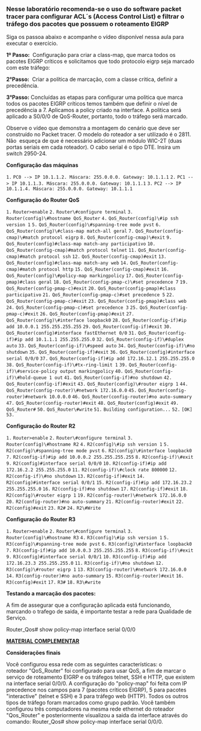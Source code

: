 ### Nesse laboratório recomenda-se o uso do software packet tracer para configurar ACL´s (Access Control List) e filtrar o tráfego dos pacotes que possuem o roteamento EIGRP

Siga os passoa abaixo e acompanhe o vídeo disponível nessa aula para executar o exercício.

**1º Passo:**  Configuração para criar a class-map, que marca todos os pacotes EIGRP críticos e solicitamos que todo protocolo eigrp seja marcado com este tráfego:

**2°Passo:**  Criar a política de marcação, com a classe critica, definir a precedência.

**3°Passo:** Concluídas as etapas para configurar uma politica que marca todos os pacotes EIGRP críticos temos também que definir o nível de precedência a 7. Aplicamos a policy criado na interface. A politica será aplicado a S0/0/0 de QoS-Router, portanto, todo o tráfego será marcado.

Observe o vídeo que demonstra a montagem do cenário que deve ser construído no Packet tracer. O modelo do roteador a ser utilizado é o 2811. Não  esqueça de que é necessário adicionar um módulo WIC-2T (duas portas seriais em cada roteador). O cabo serial é o tipo DTE. Insira um switch 2950-24.

**Configuração das máquinas**

`1.` `PC0 --> IP 10.1.1.2. Máscara: 255.0.0.0. Gateway: 10.1.1.1` `2.` `PC1 --> IP 10.1.1.3. Máscara: 255.0.0.0. Gateway: 10.1.1.1` `3.` `PC2 --> IP 10.1.1.4. Máscara: 255.0.0.0. Gateway: 10.1.1.1`

**Configuração do Router QoS**

`1.` `Router>enable` `2.` `Router\#configure terminal` `3.` `Router(config)\#hostname QoS_Router` `4.` `QoS_Router(config)\#ip ssh version 1` `5.` `QoS_Router(config)\#spanning-tree mode pvst` `6.` `QoS_Router(config)\#class-map match-all geral` `7.` `QoS_Router(config-cmap)\#match protocol eigrp` `8.` `QoS_Router(config-cmap)\#exit` `9.` `QoS_Router(config)#class-map match-any participativo` `10.` `QoS_Router(config-cmap)#match protocol telnet` `11.` `QoS_Router(config-cmap)#match protocol ssh` `12.` `QoS_Router(config-cmap)#exit` `13.` `QoS_Router(config)#class-map match-any web` `14.` `QoS_Router(config-cmap)#match protocol http` `15.` `QoS_Router(config-cmap)#exit` `16.` `QoS_Router(config)\#policy-map markingpolicy` `17.` `QoS_Router(config-pmap)#class geral` `18.` `QoS_Router(config-pmap-c)\#set precedence 7` `19.` `QoS_Router(config-pmap-c)#exit` `20.` `QoS_Router(config-pmap)#class participativo` `21.` `QoS_Router(config-pmap-c)#set precedence 5` `22.` `QoS_Router(config-pmap-c)#exit` `23.` `QoS_Router(config-pmap)#class web` `24.` `QoS_Router(config-pmap-c)#set precedence 3` `25.` `QoS_Router(config-pmap-c)#exit` `26.` `QoS_Router(config-pmap)#exit` `27.` `QoS_Router(config)\#interface loopback0` `28.` `QoS_Router(config-if)#ip add 10.0.0.1 255.255.255.255` `29.` `QoS_Router(config-if)#exit` `30.` `QoS_Router(config)#interface fastEthernet 0/0` `31.` `QoS_Router(config-if)#ip add 10.1.1.1 255.255.255.0` `32.` `QoS_Router(config-if)\#duplex auto` `33.` `QoS_Router(config-if)\#speed auto` `34.` `QoS_Router(config-if)\#no shutdown` `35.` `QoS_Router(config-if)#exit` `36.` `QoS_Router(config)#interface serial 0/0/0` `37.` `QoS_Router(config-if)#ip add 172.16.12.1 255.255.255.0` `38.` `QoS_Router(config-if)\#tx-ring-limit 1` `39.` `QoS_Router(config-if)\#service-policy output markingpolicy` `40.` `QoS_Router(config-if)\#hold-queue 1 out` `41.` `QoS_Router(config-if)#no shutdown` `42.` `QoS_Router(config-if)#exit` `43.` `QoS_Router(config)\#router eigrp 1` `44.` `QoS_Router(config-router)\#network 172.16.0.0` `45.` `QoS_Router(config-router)#network 10.0.0.0` `46.` `QoS_Router(config-router)#no auto-summary` `47.` `QoS_Router(config-router)#exit` `48.` `QoS_Router(config)#exit` `49.` `QoS_Router#` `50.` `QoS_Router\#write` `51.` `Building configuration...` `52.` `[OK]` `53.`

**Configuração do Router R2**

`1.` `Router>enable` `2.` `Router\#configure terminal` `3.` `Router(config)\#hostname R2` `4.` `R2(config)\#ip ssh version 1` `5.` `R2(config)\#spanning-tree mode pvst` `6.` `R2(config)\#interface loopback0` `7.` `R2(config-if)#ip add 10.0.0.2 255.255.255.255` `8.` `R2(config-if)\#exit` `9.` `R2(config)#interface serial 0/0/0` `10.` `R2(config-if)#ip add 172.16.2.2 255.255.255.0` `11.` `R2(config-if)\#clock rate 800000` `12.` `R2(config-if)\#no shutdown` `13.` `R2(config-if)#exit` `14.` `R2(config)#interface serial 0/0/1` `15.` `R2(config-if)#ip add 172.16.23.2 255.255.255.0` `16.` `R2(config-if)#no shutdown` `17.` `R2(config-if)#exit` `18.` `R2(config)\#router eigrp 1` `19.` `R2(config-router)\#network 172.16.0.0` `20.` `R2(config-router)#no auto-summary` `21.` `R2(config-router)#exit` `22.` `R2(config)#exit` `23.` `R2#` `24.` `R2\#Write`

**Configuração do Router R3**

`1.` `Router>enable` `2.` `Router\#configure terminal` `3.` `Router(config)\#hostname R3` `4.` `R3(config)\#ip ssh version 1` `5.` `R3(config)\#spanning-tree mode pvst` `6.` `R3(config)\#interface loopback0` `7.` `R3(config-if)#ip add 10.0.0.3 255.255.255.255` `8.` `R3(config-if)\#exit` `9.` `R3(config)#interface serial 0/0/1` `10.` `R3(config-if)#ip add 172.16.23.3 255.255.255.0` `11.` `R3(config-if)\#no shutdown` `12.` `R3(config)\#router eigrp 1` `13.` `R3(config-router)\#network 172.16.0.0` `14.` `R3(config-router)#no auto-summary` `15.` `R3(config-router)#exit` `16.` `R3(config)#exit` `17.` `R3#` `18.` `R3\#write`

**Testando a marcação dos pacotes:**

A fim de assegurar que a configuração aplicada está funcionando, marcando o trafego de saida, é importante testar a rede para Qualidade de Serviço.

Router_Qos# show policy-map interface serial 0/0/0

[**MATERIAL COMPLEMENTAR**](https://img.uninove.br/static/0/0/0/0/0/0/0/3/2/1/9/321959/index.html)

**Considerações finais**

Você configurou essa rede com as seguintes características: o roteador "QoS_Router" foi configurado para usar QoS, a fim de marcar o serviço de roteamento EIGRP e os tráfegos telnet, SSH e HTTP, que existem na interface serial 0/0/0. A configuração do "policy-map" foi feita com IP precedence nos campos para 7 (pacotes críticos EIGRP), 5 para pacotes "interactive" (telnet e SSH) e 3 para tráfego web (HTTP). Todos os outros tipos de tráfego foram marcados como grupo padrão. Você também configurou três computadores na mesma rede ethernet do roteador "Qos_Router" e posteriormente visualizou a saida da interface através do comando: Router_Qos# show policy-map interface serial 0/0/0.